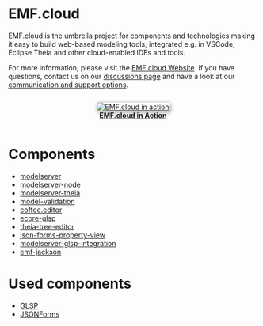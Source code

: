 # EMF.cloud

EMF.cloud is the umbrella project for components and technologies making it easy to build web-based modeling tools, integrated e.g. in VSCode, Eclipse Theia and other cloud-enabled IDEs and tools.

For more information, please visit the [EMF.cloud Website](https://www.eclipse.org/emfcloud/). If you have questions, contact us on our [discussions page](https://github.com/eclipse-emfcloud/emfcloud/discussions) and have a look at our [communication and support options](https://www.eclipse.org/emfcloud/contact/).

<div width="85%" align="center" style="padding-top:1em; padding-bottom:1em;">
  <a href="https://www.eclipse.org/emfcloud/#coffeeeditoroverview">
  <img src="https://www.eclipse.org/emfcloud/images/coffeeeditordemo.gif" alt="EMF.cloud in action" style="border-radius:1%; box-shadow: 2px 2px 8px gray" />
  <br/><b>EMF.cloud in Action</b>
  </a>
</div>

# Components
* [modelserver](https://github.com/eclipse-emfcloud/emfcloud-modelserver)
* [modelserver-node](https://github.com/eclipse-emfcloud/modelserver-node)
* [modelserver-theia](https://github.com/eclipse-emfcloud/emfcloud-modelserver-theia)
* [model-validation](https://github.com/eclipse-emfcloud/model-validation)
* [coffee.editor](https://github.com/eclipsesource/coffee-editor/)
* [ecore-glsp](https://github.com/eclipse-emfcloud/ecore-glsp)
* [theia-tree-editor](https://github.com/eclipse-emfcloud/theia-tree-editor)
* [json-forms-property-view](https://github.com/eclipse-emfcloud/jsonforms-property-view)
* [modelserver-glsp-integration](https://github.com/eclipse-emfcloud/modelserver-glsp-integration)
* [emf-jackson](https://github.com/eclipse-emfcloud/emfjson-jackson)

# Used components
* [GLSP](https://eclipse.org/glsp)
* [JSONForms](https://jsonforms.io/)
